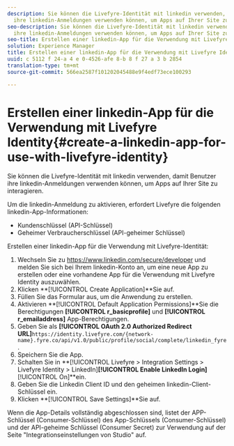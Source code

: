 ```yaml
---
description: Sie können die Livefyre-Identität mit linkedin verwenden, damit Benutzer
  ihre linkedin-Anmeldungen verwenden können, um Apps auf Ihrer Site zu interagieren.
seo-description: Sie können die Livefyre-Identität mit linkedin verwenden, damit Benutzer
  ihre linkedin-Anmeldungen verwenden können, um Apps auf Ihrer Site zu interagieren.
seo-title: Erstellen einer linkedin-App für die Verwendung mit Livefyre Identity
solution: Experience Manager
title: Erstellen einer linkedin-App für die Verwendung mit Livefyre Identity
uuid: c 5112 f 24-a 4 e 0-4526-afe 8-b 8 f 27 a 3 b 2854
translation-type: tm+mt
source-git-commit: 566ea2587f101202045488e9f4edf73ece100293

---
```



# Erstellen einer linkedin-App für die Verwendung mit Livefyre Identity{#create-a-linkedin-app-for-use-with-livefyre-identity}

Sie können die Livefyre-Identität mit linkedin verwenden, damit Benutzer ihre linkedin-Anmeldungen verwenden können, um Apps auf Ihrer Site zu interagieren.

Um die linkedin-Anmeldung zu aktivieren, erfordert Livefyre die folgenden linkedin-App-Informationen:

* Kundenschlüssel (API-Schlüssel)
* Geheimer Verbraucherschlüssel (API-geheimer Schlüssel)

Erstellen einer linkedin-App für die Verwendung mit Livefyre-Identität:

1. Wechseln Sie zu https://www.linkedin.com/secure/developer und melden Sie sich bei Ihrem linkedin-Konto an, um eine neue App zu erstellen oder eine vorhandene App für die Verwendung mit Livefyre Identity auszuwählen.
1. Klicken **[!UICONTROL Create Application]**Sie auf.
1. Füllen Sie das Formular aus, um die Anwendung zu erstellen.
1. Aktivieren **[!UICONTROL Default Application Permissions]**Sie die Berechtigungen **[!UICONTROL r_basicprofile]** und **[!UICONTROL r_emailaddress]** App-Berechtigungen.
1. Geben Sie als **[!UICONTROL OAuth 2.0 Authorized Redirect URL]**`https://identity.livefyre.com/{network-name}.fyre.co/api/v1.0/public/profile/social/complete/linkedin_fyre`.
1. Speichern Sie die App.
1. Schalten Sie in **[!UICONTROL Livefyre > Integration Settings > Livefyre Identity > LinkedIn]****[!UICONTROL Enable LinkedIn Login]****[!UICONTROL On]**ein.
1. Geben Sie die Linkedin Client ID und den geheimen linkedin-Client-Schlüssel ein.
1. Klicken **[!UICONTROL Save Settings]**Sie auf.

Wenn die App-Details vollständig abgeschlossen sind, listet der APP-Schlüssel (Consumer-Schlüssel) des App-Schlüssels (Consumer-Schlüssel) und der API-geheime Schlüssel (Consumer Secret) zur Verwendung auf der Seite "Integrationseinstellungen von Studio" auf.
